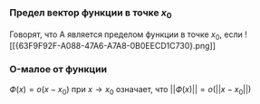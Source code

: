 
### Предел вектор функции в точке $x_0$
Говорят, что A является пределом функции в точке $x_0$, если
![[{63F9F92F-A088-47A6-A7A8-0B0EECD1C730}.png]]
### O-малое от функции
$Ф(x) = o(x - x_0)$ при $x \to x_0$ означает, что $||Ф(x)|| = o(||x - x_0||)$
